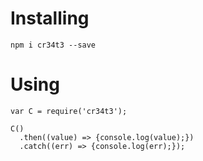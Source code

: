 # Installing

```
npm i cr34t3 --save
```

# Using

```
var C = require('cr34t3');

C()
  .then((value) => {console.log(value);})
  .catch((err) => {console.log(err);});
```
